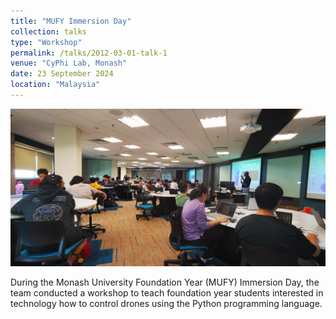 ```yaml
---
title: "MUFY Immersion Day"
collection: talks
type: "Workshop"
permalink: /talks/2012-03-01-talk-1
venue: "CyPhi Lab, Monash"
date: 23 September 2024
location: "Malaysia"
---
```


![Students flying drones](../images/IMG_20230925_112646.jpg)

During the Monash University Foundation Year (MUFY) Immersion Day, the team conducted a workshop to teach foundation year students interested in technology how to control drones using the Python programming language.
